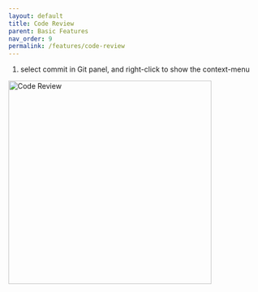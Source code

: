 ```yaml
---
layout: default
title: Code Review
parent: Basic Features
nav_order: 9
permalink: /features/code-review
---
```


1. select commit in Git panel, and right-click to show the context-menu 

<img src="https://unitmesh.cc/auto-dev/works-with-git.png" alt="Code Review" width="400px"/>
